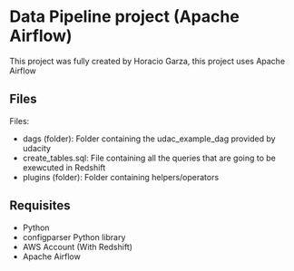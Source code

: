 
# Data Pipeline project (Apache Airflow)

This project was fully created by Horacio Garza, this project uses Apache Airflow 



## [](https://github.com/horaciogarza/Airflow_UdacityProject#Files)Files

Files:

-   dags (folder): Folder containing the udac_example_dag provided by udacity
-   create_tables.sql: File containing all the queries that are going to be exewcuted in Redshift
-   plugins (folder): Folder containing helpers/operators


## [](https://github.com/horaciogarza/Airflow_UdacityProject#requisites)Requisites

-   Python
-   configparser Python library
-   AWS Account (With Redshift)
- 	Apache Airflow